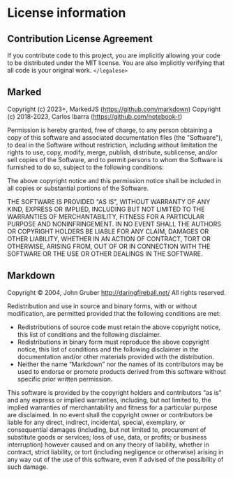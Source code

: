 # License information 
  
 ## Contribution License Agreement 
  
 If you contribute code to this project, you are implicitly allowing your code 
 to be distributed under the MIT license. You are also implicitly verifying that 
 all code is your original work. `</legalese>` 
  
 ## Marked 
  
 Copyright (c) 2023+, MarkedJS (https://github.com/markdown) 
 Copyright (c) 2018-2023, Carlos Ibarra (https://github.com/notebook-t) 
  
 Permission is hereby granted, free of charge, to any person obtaining a copy 
 of this software and associated documentation files (the "Software"), to deal 
 in the Software without restriction, including without limitation the rights 
 to use, copy, modify, merge, publish, distribute, sublicense, and/or sell 
 copies of the Software, and to permit persons to whom the Software is 
 furnished to do so, subject to the following conditions: 
  
 The above copyright notice and this permission notice shall be included in 
 all copies or substantial portions of the Software. 
  
 THE SOFTWARE IS PROVIDED "AS IS", WITHOUT WARRANTY OF ANY KIND, EXPRESS OR 
 IMPLIED, INCLUDING BUT NOT LIMITED TO THE WARRANTIES OF MERCHANTABILITY, 
 FITNESS FOR A PARTICULAR PURPOSE AND NONINFRINGEMENT. IN NO EVENT SHALL THE 
 AUTHORS OR COPYRIGHT HOLDERS BE LIABLE FOR ANY CLAIM, DAMAGES OR OTHER 
 LIABILITY, WHETHER IN AN ACTION OF CONTRACT, TORT OR OTHERWISE, ARISING FROM, 
 OUT OF OR IN CONNECTION WITH THE SOFTWARE OR THE USE OR OTHER DEALINGS IN 
 THE SOFTWARE. 
  
 ## Markdown 
  
 Copyright © 2004, John Gruber 
 http://daringfireball.net/ 
 All rights reserved. 
  
 Redistribution and use in source and binary forms, with or without modification, are permitted provided that the following conditions are met: 
  
 * Redistributions of source code must retain the above copyright notice, this list of conditions and the following disclaimer. 
 * Redistributions in binary form must reproduce the above copyright notice, this list of conditions and the following disclaimer in the documentation and/or other materials provided with the distribution. 
 * Neither the name “Markdown” nor the names of its contributors may be used to endorse or promote products derived from this software without specific prior written permission. 
  
 This software is provided by the copyright holders and contributors “as is” and any express or implied warranties, including, but not limited to, the implied warranties of merchantability and fitness for a particular purpose are disclaimed. In no event shall the copyright owner or contributors be liable for any direct, indirect, incidental, special, exemplary, or consequential damages (including, but not limited to, procurement of substitute goods or services; loss of use, data, or profits; or business interruption) however caused and on any theory of liability, whether in contract, strict liability, or tort (including negligence or otherwise) arising in any way out of the use of this software, even if advised of the possibility of such damage.

